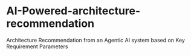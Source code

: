 # AI-Powered-architecture-recommendation
Architecture Recommendation from an Agentic AI system based on Key Requirement Parameters

